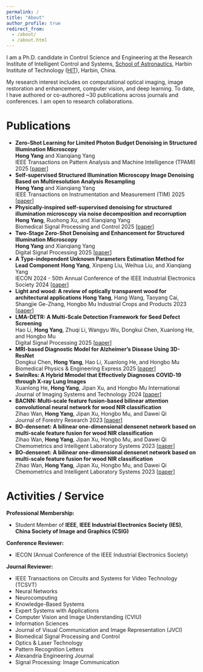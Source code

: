 ```yaml
---
permalink: /
title: "About"
author_profile: true
redirect_from: 
  - /about/
  - /about.html
---
```


I am a Ph.D. candidate in Control Science and Engineering at the Research Institute of Intelligent Control and Systems, [School of Astronautics](https://sa.hit.edu.cn/), Harbin Institute of Technology ([HIT](https://www.hit.edu.cn/)), Harbin, China.

My research interest includes on computational optical imaging, image restoration and enhancement, computer vision, and deep learning. To date, I have authored or co-authored ~30 publications across journals and conferences. I am open to research collaborations.

Publications
======
- **Zero-Shot Learning for Limited Photon Budget Denoising in Structured Illumination Microscopy**  
**Hong Yang** and Xianqiang Yang  
IEEE Transactions on Pattern Analysis and Machine Intelligence (TPAMI) 2025 [[paper](https://doi.org/10.1109/TPAMI.2025.3612886)]  
- **Self-supervised Structured Illumination Microscopy Image Denoising Based on Multiresolution Analysis Resampling**  
**Hong Yang** and Xianqiang Yang  
IEEE Transactions on Instrumentation and Measurement (TIM) 2025 [[paper](https://doi.org/10.1109/TIM.2025.3575962)]  
- **Physically-inspired self-supervised denoising for structured illumination microscopy via noise decomposition and recorruption**  
**Hong Yang**, Ruohong Xu, and Xianqiang Yang  
Biomedical Signal Processing and Control 2025 [[paper](https://doi.org/10.1016/j.bspc.2025.108849)]  
- **Two-Stage Zero-Shot Denoising and Enhancement for Structured Illumination Microscopy**  
**Hong Yang** and Xianqiang Yang  
Digital Signal Processing 2025 [[paper](https://doi.org/10.1016/j.dsp.2025.105345)]
- **A Type-independent Unknown Parameters Estimation Method for Lead Component**
**Hong Yang**, Xinpeng Liu, Weihua Liu, and Xianqiang Yang  
IECON 2024 - 50th Annual Conference of the IEEE Industrial Electronics Society 2024 [[paper](https://doi.org/10.1109/IECON55916.2024.10905933)]
- **Light and wood: A review of optically transparent wood for architectural applications**
**Hong Yang**, Hang Wang, Taoyang Cai, Shangjie Ge-Zhang, Hongbo Mu
Industrial Crops and Products 2023 [[paper](https://doi.org/10.1016/j.indcrop.2023.117287)]
- **LMA-DETR: A Multi-Scale Detection Framework for Seed Defect Screening**  
Hao Li, **Hong Yang**, Zhuqi Li, Wangyu Wu, Dongkui Chen, Xuanlong He, and Hongbo Mu  
Digital Signal Processing 2025 [[paper](https://doi.org/10.1016/j.dsp.2025.105639)]
- **MRI-based Diagnostic Model for Alzheimer’s Disease Using 3D-ResNet**  
Dongkui Chen, **Hong Yang**, Hao Li, Xuanlong He, and Hongbo Mu  
Biomedical Physics & Engineering Express 2025 [[paper](https://doi.org/10.1088/2057-1976/add73d)]  
- **SwinRes: A Hybrid Mmodel that Effectively Diagnoses COVID‐19 through X‐ray Lung Images**  
Xuanlong He, **Hong Yang**, Jipan Xu, and Hongbo Mu
International Journal of Imaging Systems and Technology 2024 [[paper](https://doi.org/10.1002/ima.23107)]  
- **BACNN: Multi-scale feature fusion-based bilinear attention convolutional neural network for wood NIR classification**  
Zihao Wan, **Hong Yang**, Jipan Xu, Hongbo Mu, and Dawei Qi  
Journal of Forestry Research 2023 [[paper](https://doi.org/10.1007/s11676-023-01652-z)]
- **BO-densenet: A bilinear one-dimensional densenet network based on multi-scale feature fusion for wood NIR classification**  
Zihao Wan, **Hong Yang**, Jipan Xu, Hongbo Mu, and Dawei Qi  
Chemometrics and Intelligent Laboratory Systems 2023 [[paper](https://doi.org/10.1016/j.chemolab.2023.104920)]
- **BO-densenet: A bilinear one-dimensional densenet network based on multi-scale feature fusion for wood NIR classification**  
Zihao Wan, **Hong Yang**, Jipan Xu, Hongbo Mu, and Dawei Qi  
Chemometrics and Intelligent Laboratory Systems 2023 [[paper](https://doi.org/10.1016/j.chemolab.2023.104920)]  

Activities / Service
======
**Professional Membership:**
- Student Member of **IEEE**, **IEEE Industrial Electronics Society (IES)**, **China Society of Image and Graphics (CSIG)**

**Conference Reviewer:**  
- IECON (Annual Conference of the IEEE Industrial Electronics Society)

**Journal Reviewer:**  
- IEEE Transactions on Circuits and Systems for Video Technology (TCSVT)  
- Neural Networks  
- Neurocomputing  
- Knowledge-Based Systems  
- Expert Systems with Applications  
- Computer Vision and Image Understanding (CVIU)  
- Information Sciences  
- Journal of Visual Communication and Image Representation (JVCI)  
- Biomedical Signal Processing and Control  
- Optics & Laser Technology  
- Pattern Recognition Letters  
- Alexandria Engineering Journal  
- Signal Processing: Image Communication  

